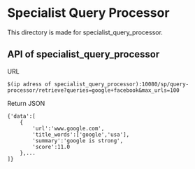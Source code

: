 # Specialist Query Processor
This directory is made for specialist_query_processor.
## API of specialist_query_processor
URL
```
$(ip adress of specialist_query_processor):10080/sp/query-processor/retrieve?queries=google+facebook&max_urls=100
```
Return JSON
```
{'data':[
    {
        'url':'www.google.com',
        'title_words':['google','usa'],
        'summary':'google is strong',
        'score':11.0
    },...
]}
```
